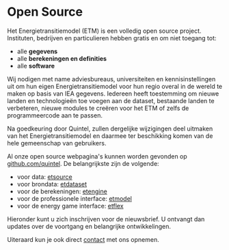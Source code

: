 # Open Source

Het Energietransitiemodel (ETM) is een volledig open source project.
Instituten, bedrijven en particulieren hebben gratis en om niet toegang tot:

* alle **gegevens**
* alle **berekeningen en definities**
* alle **software**

Wij nodigen met name adviesbureaus, universiteiten en kennisinstellingen  uit
om hun eigen Energietransitiemodel voor hun regio overal in de wereld te maken
op basis van IEA gegevens. Iedereen heeft toestemming om nieuwe landen en
technologieën toe voegen aan de dataset, bestaande landen te verbeteren,
nieuwe modules te creëren voor het ETM of zelfs de programmeercode aan te
passen.

Na goedkeuring door Quintel, zullen dergelijke wijzigingen deel uitmaken van
het Energietransitiemodel en daarmee ter beschikking komen van de hele
gemeenschap van gebruikers.

Al onze open source webpagina's kunnen worden gevonden op 
[github.com/quintel](http://github.com/quintel). De belangrijkste zijn de
volgende:

* voor data: [etsource](http://github.com/quintel/etsource)
* voor brondata: [etdataset](http://github.com/quintel/etdataset-public)
* voor de berekeningen: [etengine](http://github.com/quintel/etengine)
* voor de professionele interface: [etmodel](http://github.com/quintel/etmodel)
* voor de energy game interface: [etflex](http://github.com/quintel/etflex)

Hieronder kunt u zich inschrijven voor de nieuwsbrief. U ontvangt dan
updates over de voortgang en belangrijke ontwikkelingen.

Uiteraard kun je ook direct [contact](/contact) met ons opnemen.
